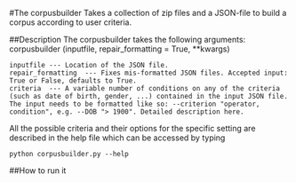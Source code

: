 #The corpusbuilder
Takes a collection of zip files and a JSON-file to build a corpus according to user criteria. 

##Description
The corpusbuilder takes the following arguments:
     corpusbuilder (inputfile, repair_formatting = True, **kwargs)
    
    
    inputfile --- Location of the JSON file.
    repair_formatting  --- Fixes mis-formatted JSON files. Accepted input: True or False, defaults to True.
    criteria  --- A variable number of conditions on any of the criteria (such as date of birth, gender, ...) contained in the input JSON file. The input needs to be formatted like so: --criterion "operator, condition", e.g. --DOB "> 1900". Detailed description here. 

All the possible criteria and their options for the specific setting are described in the help file which can be accessed by typing

    python corpusbuilder.py --help
    




##How to run it




